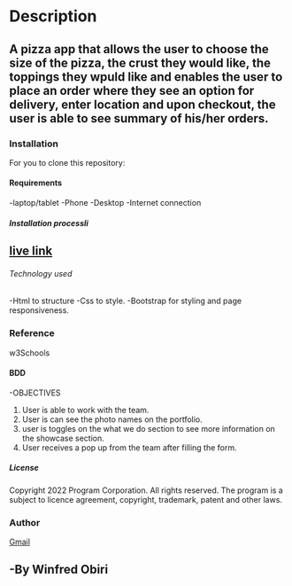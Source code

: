 # Description
A pizza app that allows the user to choose the size of the pizza, the crust they would like, the toppings they wpuld like and enables the user to place an order where they see an option for delivery, enter location and upon checkout, the user is able to see summary of his/her orders.
---


### Installation 
For you to clone this repository:

#### Requirements
-laptop/tablet
-Phone
-Desktop
-Internet connection

##### Installation processli
[live link](iamimmar.github.io/4th-ip/) 
---

###### Technology used
-Html to structure
-Css to style.
-Bootstrap for styling and page responsiveness.

### Reference
w3Schools

#### BDD
-OBJECTIVES
1. User is able to work with the team.
2. User is can see the photo names on the portfolio.
3. user is toggles on the what we do section to see more information on the showcase section.
4. User receives a pop up from the team after filling the form.


##### License
Copyright  2022 Program Corporation. All rights reserved. The program is a subject to licence
agreement, copyright, trademark, patent and other laws.

### Author
[Gmail](Mailto:@winnieimmar0@gmail.com)

-By Winfred Obiri
---